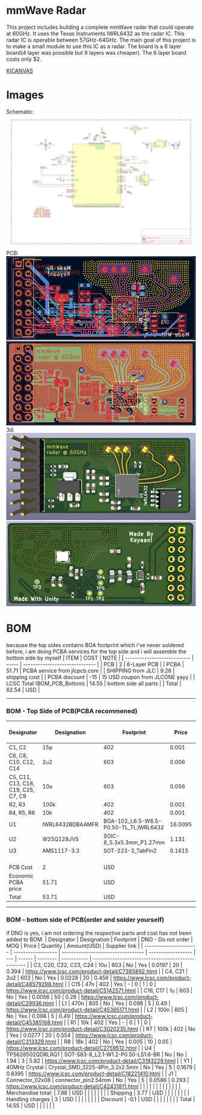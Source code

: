 # mmWave Radar
This project includes building a complete mmWave radar that could operate at 60GHz. It uses the Texas Instruments IWRL6432 as the radar IC. This radar IC is operable between 57GHz-64GHz. The main goal of this project is to make a small module to use this IC as a radar. 
The board is a 6 layer board(4 layer was possible but 6 layers was cheaper). The 6 layer board costs only $2. 

[KICANVAS](https://kicanvas.org?)

# Images
Schematic:  
![schematic](/images/sept6/schematic.png)  
PCB:  
![PCB1](/images/sept17/pcb1.png)
![PCB2](/images/sept17/pcb2.png)
3d: 
![3d1](/images/sept17/3d1.png)
![3d2](/images/sept17/3d2.png)

# BOM
because the top sides contains BGA footprint which i've never soldered before, i am doing PCBA services for the top side and i will assemble the bottom side by myself
| ITEM                        | COST  | NOTE                           |
| --------------------------- | ----- | ------------------------------ |
| PCB                         | 2     | 6-Layer PCB                    |
| PCBA                        | 51.71 | PCBA service from jlcpcb.com   |
| SHIPPING from JLC           | 9.28  | shipping cost                  |
| PCBA discount               | -15    | 15 USD coupon from JLCONE yayy |
| LCSC Total (BOM_PCB_Bottom) | 14.55 | bottom side all parts          |
| Total                       | 62.54 | USD                            |

----
### BOM - Top Side of PCB(PCBA recommened)
| Designator                          | Designation      | Footprint                              | Price   | Quantity(for 2 PCBA) | Amount(USD) | JLCPCB Part Number |
| ----------------------------------- | ---------------- | -------------------------------------- | ------- | -------------------- | ----------- | ------------------ |
| C1, C2                              | 15p              | 402                                    | 0.001   | 4                    | 0.004       | C1548              |
| C6, C8, C10, C12, C14               | 2u2              | 603                                    | 0.006   | 10                   | 0.06        | C23630             |
| C5, C11, C13, C18, C19, C25, C7, C9 | 10u              | 603                                    | 0.056   | 16                   | 0.896       | C19702             |
| R2, R3                              | 100k             | 402                                    | 0.001   | 2                    | 0.002       | C25741             |
| R4, R5, R6                          | 10k              | 402                                    | 0.001   | 3                    | 0.003       | C25744             |
| U1                                  | IWRL6432BDBAAMFR | BGA-102_L6.5-W6.5-P0.50-TL_TI_IWRL6432 | 16.0095 | 2                    | 32.019      | C22428198          |
| U2                                  | W25Q128JVS       | SOIC-8_5.3x5.3mm_P1.27mm               | 1.131   | 2                    | 2.262       | C97521             |
| U3                                  | AMS1117-3.3      | SOT-223-3_TabPin2                      | 0.1615  | 2                    | 0.323       | C6186              |
|                                     |                  |                                        |         | Total                | 35.569      |                    |
| PCB Cost                            | 2                | USD                                    |         |                      |             |                    |
| Economic PCBA price                 | 51.71            | USD                                    |         |                      |             |                    |
| Total                               | 53.71            | USD                                    |         |                      |             |                    |


----
### BOM - bottom side of PCB(order and solder yourself)
if DNO is yes, i am not ordering the respective parts and cost has not been added to BOM.
| Designator             | Designation        | Footprint                          | DNO - Do not order | MOQ | Price  | Quantity | Amount(USD) | Supplier link                                      |
| ---------------------- | ------------------ | ---------------------------------- | ------------------ | --- | ------ | -------- | ----------- | -------------------------------------------------- |
| C3, C20, C22, C23, C24 | 10u                | 603                                | No                 | Yes | 0.0197 | 20       | 0.394       | https://www.lcsc.com/product-detail/C7393892.html  |
| C4, C21                | 2u2                | 603                                | No                 | Yes | 0.0228 | 20       | 0.456       | https://www.lcsc.com/product-detail/C48579298.html |
| C15                    | 47n                | 402                                | Yes                | \-  | 0      | 1        | 0           | https://www.lcsc.com/product-detail/C5142571.html  |
| C16, C17               | 1u                 | 603                                | No                 | Yes | 0.0056 | 50       | 0.28        | https://www.lcsc.com/product-detail/C29936.html    |
| L1                     | 470n               | 805                                | No                 | Yes | 0.098  | 5        | 0.49        | https://www.lcsc.com/product-detail/C45385171.html |
| L2                     | 100n               | 805                                | No                 | Yes | 0.098  | 5        | 0.49        | https://www.lcsc.com/product-detail/C45385168.html |
| R1                     | 10k                | 402                                | Yes                | \-  | 0      | 1        | 0           | https://www.lcsc.com/product-detail/C3020235.html  |
| R7                     | 100k               | 402                                | No                 | Yes | 0.0277 | 20       | 0.554       | https://www.lcsc.com/product-detail/C313329.html   |
| R8                     | 18k                | 402                                | No                 | Yes | 0.005  | 10       | 0.05        | https://www.lcsc.com/product-detail/C2759512.html  |
| U4                     | TPS628502QDRLRQ1   | SOT-583-8_L2.1-W1.2-P0.50-LS1.6-BR | No                 | No  | 1.94   | 3        | 5.82        | https://www.lcsc.com/product-detail/C3193229.html  |
| Y1                     | 40MHz Crystal      | Crystal_SMD_3225-4Pin_3.2x2.5mm    | No                 | Yes | 5      | 0.1679   | 0.8395      | https://www.lcsc.com/product-detail/C18221410.html |
| J1                     | Connector_02x08    | connector_pin2.54mm                | No                 | Yes | 5      | 0.0586   | 0.293       | https://www.lcsc.com/product-detail/C42431811.html |
|                        |                    |                                    |                    |     |        |          |             |                                                    |
|                        | Merchandise total: | 7.88                               | USD                |     |        |          |             |                                                    |
|                        | Shipping           | 3.77                               | USD                |     |        |          |             |                                                    |
|                        | Handling charges   | 3                                  | USD                |     |        |          |             |                                                    |
|                        | Discount           | \-0.1                              | USD                |     |        |          |             |                                                    |
|                        | Total              | 14.55                              | USD                |     |        |          |             |                                                    |
